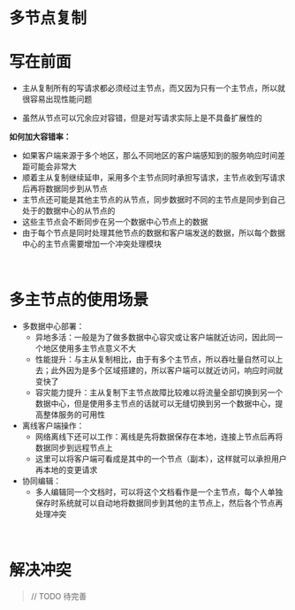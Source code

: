 # 多节点复制



# 写在前面

- 主从复制所有的写请求都必须经过主节点，而又因为只有一个主节点，所以就很容易出现性能问题

- 虽然从节点可以冗余应对容错，但是对写请求实际上是不具备扩展性的

**如何加大容错率：**

- 如果客户端来源于多个地区，那么不同地区的客户端感知到的服务响应时间差距可能会非常大
- 顺着主从复制继续延申，采用多个主节点同时承担写请求，主节点收到写请求后再将数据同步到从节点
- 主节点还可能是其他主节点的从节点，同步数据时不同的主节点是同步到自己处于的数据中心的从节点的
- 这些主节点会不断同步在另一个数据中心节点上的数据
- 由于每个节点是同时处理其他节点的数据和客户端发送的数据，所以每个数据中心的主节点需要增加一个冲突处理模块



<br/>

# 多主节点的使用场景

- 多数据中心部署：
  - 异地多活：一般是为了做多数据中心容灾或让客户端就近访问，因此同一个地区使用多主节点意义不大
  - 性能提升：与主从复制相比，由于有多个主节点，所以吞吐量自然可以上去；此外因为是多个区域搭建的，所以客户端可以就近访问，响应时间就变快了
  - 容灾能力提升：主从复制下主节点故障比较难以将流量全部切换到另一个数据中心，但是使用多主节点的话就可以无缝切换到另一个数据中心，提高整体服务的可用性
- 离线客户端操作：
  - 网络离线下还可以工作：离线是先将数据保存在本地，连接上节点后再将数据同步到远程节点上
  - 这里可以将客户端可看成是其中的一个节点（副本），这样就可以承担用户再本地的变更请求
- 协同编辑：
  - 多人编辑同一个文档时，可以将这个文档看作是一个主节点，每个人单独保存时系统就可以自动地将数据同步到其他的主节点上，然后各个节点再处理冲突



<br/>

# 解决冲突

> // TODO 待完善
